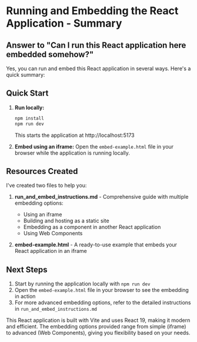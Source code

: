 # Running and Embedding the React Application - Summary

## Answer to "Can I run this React application here embedded somehow?"

Yes, you can run and embed this React application in several ways. Here's a quick summary:

## Quick Start

1. **Run locally:**
   ```bash
   npm install
   npm run dev
   ```
   This starts the application at http://localhost:5173

2. **Embed using an iframe:**
   Open the `embed-example.html` file in your browser while the application is running locally.

## Resources Created

I've created two files to help you:

1. **run_and_embed_instructions.md** - Comprehensive guide with multiple embedding options:
   - Using an iframe
   - Building and hosting as a static site
   - Embedding as a component in another React application
   - Using Web Components

2. **embed-example.html** - A ready-to-use example that embeds your React application in an iframe

## Next Steps

1. Start by running the application locally with `npm run dev`
2. Open the `embed-example.html` file in your browser to see the embedding in action
3. For more advanced embedding options, refer to the detailed instructions in `run_and_embed_instructions.md`

This React application is built with Vite and uses React 19, making it modern and efficient. The embedding options provided range from simple (iframe) to advanced (Web Components), giving you flexibility based on your needs.